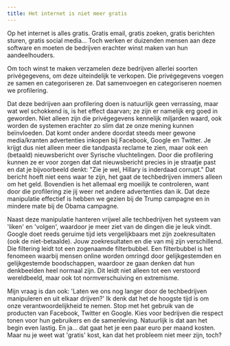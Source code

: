 ```yaml
---
title: Het internet is niet meer gratis
---
```


Op het internet is alles gratis. Gratis email, gratis zoeken, gratis
berichten sturen, gratis social media... Toch werken er duizenden
mensen aan deze software en moeten de bedrijven erachter winst maken
van hun aandeelhouders. 

Om toch winst te maken verzamelen deze bedrijven allerlei soorten 
privégegevens, om deze uiteindelijk te verkopen. Die privégegevens 
voegen ze samen en categoriseren ze. Dat samenvoegen en categoriseren 
noemen we profilering.

Dat deze bedrijven aan profilering doen is natuurlijk geen verrassing,
maar wat wel schokkend is, is het effect daarvan; ze zijn er namelijk
erg goed in geworden. Niet alleen zijn die privégegevens kennelijk
miljarden waard, ook worden de systemen erachter zo slim dat ze onze
mening kunnen beïnvloeden. Dat komt onder andere doordat steeds meer
gewone media/kranten advertenties inkopen bij Facebook, Google en
Twitter. Je krijgt dus niet alleen meer die tandpasta reclame te zien,
maar ook een (betaald) nieuwsbericht over Syrische vluchtelingen. Door
die profilering kunnen ze er voor zorgen dat dat nieuwsbericht precies
in je straatje past en dat je bijvoorbeeld denkt: "Zie je wel, Hillary
is inderdaad corrupt." Dat bericht hoeft niet eens waar te zijn, het
gaat de techbedrijven immers alleen om het geld. Bovendien is het
allemaal erg moeilijk te controleren, want door die profilering zie
jij weer net andere advertenties dan ik. Dat deze manipulatie
effectief is hebben we gezien bij de Trump campagne en in mindere mate
bij de Obama campagne.

Naast deze manipulatie hanteren vrijwel alle techbedrijven het systeem
van 'liken' en 'volgen', waardoor je meer ziet van de dingen die je
leuk vindt. Google doet reeds geruime tijd iets vergelijkbaars met
zijn zoekresultaten (ook de niet-betaalde). Jouw zoekresultaten en die
van mij zijn verschillend. Die filtering leidt tot een zogenaamde
filterbubbel. Een filterbubbel is het fenomeen waarbij mensen online
worden omringd door gelijkgestemden en gelijkgestemde boodschappen,
waardoor ze gaan denken dat hun denkbeelden heel normaal zijn. Dit
leidt niet alleen tot een verstoord wereldbeeld, maar ook tot
normverschuiving en extremisme.

Mijn vraag is dan ook: 'Laten we ons nog langer door de techbedrijven
manipuleren en uit elkaar drijven?' Ik denk dat het de hoogste tijd is
om onze verantwoordelijkheid te nemen. Stop met het gebruik van de
producten van Facebook, Twitter en Google. Kies voor bedrijven die
respect tonen voor hun gebruikers en de samenleving. Natuurlijk is dat
aan het begin even lastig. En ja... dat gaat het je een paar euro per
maand kosten. Maar nu je weet wat 'gratis' kost, kan dat het probleem
niet meer zijn, toch?